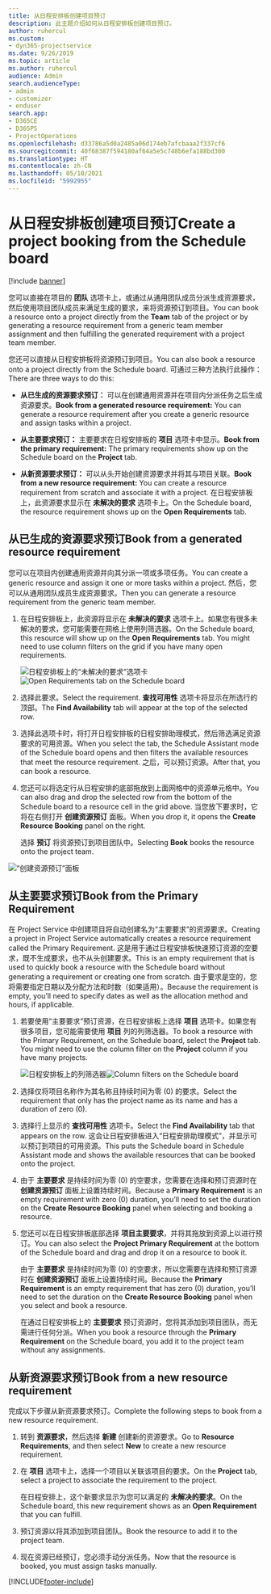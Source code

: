 ```yaml
---
title: 从日程安排板创建项目预订
description: 此主题介绍如何从日程安排板创建项目预订。
author: ruhercul
ms.custom:
- dyn365-projectservice
ms.date: 9/26/2019
ms.topic: article
ms.author: ruhercul
audience: Admin
search.audienceType:
- admin
- customizer
- enduser
search.app:
- D365CE
- D365PS
- ProjectOperations
ms.openlocfilehash: d33786a5d0a2485a06d174eb7afcbaaa2f337cf6
ms.sourcegitcommit: 40f68387f594180af64a5e5c748b6efa188bd300
ms.translationtype: HT
ms.contentlocale: zh-CN
ms.lasthandoff: 05/10/2021
ms.locfileid: "5992955"
---
```

# <a name="create-a-project-booking-from-the-schedule-board"></a><span data-ttu-id="26ae1-103">从日程安排板创建项目预订</span><span class="sxs-lookup"><span data-stu-id="26ae1-103">Create a project booking from the Schedule board</span></span>

[!include [banner](../includes/psa-now-project-operations.md)]

<span data-ttu-id="26ae1-104">您可以直接在项目的 **团队** 选项卡上，或通过从通用团队成员分派生成资源要求，然后使用项目团队成员来满足生成的要求，来将资源预订到项目。</span><span class="sxs-lookup"><span data-stu-id="26ae1-104">You can book a resource onto a project directly from the **Team** tab of the project or by generating a resource requirement from a generic team member assignment and then fulfilling the generated requirement with a project team member.</span></span>

<span data-ttu-id="26ae1-105">您还可以直接从日程安排板将资源预订到项目。</span><span class="sxs-lookup"><span data-stu-id="26ae1-105">You can also book a resource onto a project directly from the Schedule board.</span></span> <span data-ttu-id="26ae1-106">可通过三种方法执行此操作：</span><span class="sxs-lookup"><span data-stu-id="26ae1-106">There are three ways to do this:</span></span>

- <span data-ttu-id="26ae1-107">**从已生成的资源要求预订：** 可以在创建通用资源并在项目内分派任务之后生成资源要求。</span><span class="sxs-lookup"><span data-stu-id="26ae1-107">**Book from a generated resource requirement:** You can generate a resource requirement after you create a generic resource and assign tasks within a project.</span></span>

- <span data-ttu-id="26ae1-108">**从主要要求预订：** 主要要求在日程安排板的 **项目** 选项卡中显示。</span><span class="sxs-lookup"><span data-stu-id="26ae1-108">**Book from the primary requirement:** The primary requirements show up on the Schedule board on the **Project** tab.</span></span> 

- <span data-ttu-id="26ae1-109">**从新资源要求预订：** 可以从头开始创建资源要求并将其与项目关联。</span><span class="sxs-lookup"><span data-stu-id="26ae1-109">**Book from a new resource requirement:** You can create a resource requirement from scratch and associate it with a project.</span></span> <span data-ttu-id="26ae1-110">在日程安排板上，此资源要求显示在 **未解决的要求** 选项卡上。</span><span class="sxs-lookup"><span data-stu-id="26ae1-110">On the Schedule board, the resource requirement shows up on the **Open Requirements** tab.</span></span>

## <a name="book-from-a-generated-resource-requirement"></a><span data-ttu-id="26ae1-111">从已生成的资源要求预订</span><span class="sxs-lookup"><span data-stu-id="26ae1-111">Book from a generated resource requirement</span></span>

<span data-ttu-id="26ae1-112">您可以在项目内创建通用资源并向其分派一项或多项任务。</span><span class="sxs-lookup"><span data-stu-id="26ae1-112">You can create a generic resource and assign it one or more tasks within a project.</span></span> <span data-ttu-id="26ae1-113">然后，您可以从通用团队成员生成资源要求。</span><span class="sxs-lookup"><span data-stu-id="26ae1-113">Then you can generate a resource requirement from the generic team member.</span></span> 

1.  <span data-ttu-id="26ae1-114">在日程安排板上，此资源将显示在 **未解决的要求** 选项卡上。如果您有很多未解决的要求，您可能需要在网格上使用列筛选器。</span><span class="sxs-lookup"><span data-stu-id="26ae1-114">On the Schedule board, this resource will show up on the **Open Requirements** tab. You might need to use column filters on the grid if you have many open requirements.</span></span> 

    <span data-ttu-id="26ae1-115">![日程安排板上的“未解决的要求”选项卡](media/FAQ-Project-Booking-Schedule-Board-1.png "预订和分派表的屏幕截图")</span><span class="sxs-lookup"><span data-stu-id="26ae1-115">![Open Requirements tab on the Schedule board](media/FAQ-Project-Booking-Schedule-Board-1.png "Screenshot of bookings and assignments table")</span></span>

2. <span data-ttu-id="26ae1-116">选择此要求。</span><span class="sxs-lookup"><span data-stu-id="26ae1-116">Select the requirement.</span></span> <span data-ttu-id="26ae1-117">**查找可用性** 选项卡将显示在所选行的顶部。</span><span class="sxs-lookup"><span data-stu-id="26ae1-117">The **Find Availability** tab will appear at the top of the selected row.</span></span>
 
3. <span data-ttu-id="26ae1-118">选择此选项卡时，将打开日程安排板的日程安排助理模式，然后筛选满足资源要求的可用资源。</span><span class="sxs-lookup"><span data-stu-id="26ae1-118">When you select the tab, the Schedule Assistant mode of the Schedule board opens and then filters the available resources that meet the resource requirement.</span></span> <span data-ttu-id="26ae1-119">之后，可以预订资源。</span><span class="sxs-lookup"><span data-stu-id="26ae1-119">After that, you can book a resource.</span></span>

4. <span data-ttu-id="26ae1-120">您还可以将选定行从日程安排的底部拖放到上面网格中的资源单元格中。</span><span class="sxs-lookup"><span data-stu-id="26ae1-120">You can also drag and drop the selected row from the bottom of the Schedule board to a resource cell in the grid above.</span></span> <span data-ttu-id="26ae1-121">当您放下要求时，它将在右侧打开 **创建资源预订** 面板。</span><span class="sxs-lookup"><span data-stu-id="26ae1-121">When you drop it, it opens the **Create Resource Booking** panel on the right.</span></span>

    <span data-ttu-id="26ae1-122">选择 **预订** 将资源预订到项目团队中。</span><span class="sxs-lookup"><span data-stu-id="26ae1-122">Selecting **Book** books the resource onto the project team.</span></span>

![“创建资源预订”面板](media/FAQ-Project-Booking-Schedule-Board-6.png "")
 

## <a name="book-from-the-primary-requirement"></a><span data-ttu-id="26ae1-124">从主要要求预订</span><span class="sxs-lookup"><span data-stu-id="26ae1-124">Book from the Primary Requirement</span></span>

<span data-ttu-id="26ae1-125">在 Project Service 中创建项目将自动创建名为“主要要求”的资源要求。</span><span class="sxs-lookup"><span data-stu-id="26ae1-125">Creating a project in Project Service automatically creates a resource requirement called the Primary Requirement.</span></span> <span data-ttu-id="26ae1-126">这是用于通过日程安排板快速预订资源的空要求，既不生成要求，也不从头创建要求。</span><span class="sxs-lookup"><span data-stu-id="26ae1-126">This is an empty requirement that is used to quickly book a resource with the Schedule board without generating a requirement or creating one from scratch.</span></span> <span data-ttu-id="26ae1-127">由于要求是空的，您将需要指定日期以及分配方法和时数（如果适用）。</span><span class="sxs-lookup"><span data-stu-id="26ae1-127">Because the requirement is empty, you’ll need to specify dates as well as the allocation method and hours, if applicable.</span></span> 

1. <span data-ttu-id="26ae1-128">若要使用“主要要求”预订资源，在日程安排板上选择 **项目** 选项卡。如果您有很多项目，您可能需要使用 **项目** 列的列筛选器。</span><span class="sxs-lookup"><span data-stu-id="26ae1-128">To book a resource with the Primary Requirement, on the Schedule board, select the **Project** tab. You might need to use the column filter on the **Project** column if you have many projects.</span></span>

   <span data-ttu-id="26ae1-129">![日程安排板上的列筛选器](media/FAQ-Project-Booking-Schedule-Board-2.png "预订和分派表的屏幕截图")</span><span class="sxs-lookup"><span data-stu-id="26ae1-129">![Column filters on the Schedule board](media/FAQ-Project-Booking-Schedule-Board-2.png "Screenshot of bookings and assignments table")</span></span>

2. <span data-ttu-id="26ae1-130">选择仅将项目名称作为其名称且持续时间为零 (0) 的要求。</span><span class="sxs-lookup"><span data-stu-id="26ae1-130">Select the requirement that only has the project name as its name and has a duration of zero (0).</span></span>

3. <span data-ttu-id="26ae1-131">选择行上显示的 **查找可用性** 选项卡。</span><span class="sxs-lookup"><span data-stu-id="26ae1-131">Select the **Find Availability** tab that appears on the row.</span></span> <span data-ttu-id="26ae1-132">这会让日程安排板进入“日程安排助理模式”，并显示可以预订到项目的可用资源。</span><span class="sxs-lookup"><span data-stu-id="26ae1-132">This puts the Schedule board in Schedule Assistant mode and shows the available resources that can be booked onto the project.</span></span>

4. <span data-ttu-id="26ae1-133">由于 **主要要求** 是持续时间为零 (0) 的空要求，您需要在选择和预订资源时在 **创建资源预订** 面板上设置持续时间。</span><span class="sxs-lookup"><span data-stu-id="26ae1-133">Because a **Primary Requirement** is an empty requirement with zero (0) duration, you’ll need to set the duration on the **Create Resource Booking** panel when selecting and booking a resource.</span></span>

5. <span data-ttu-id="26ae1-134">您还可以在日程安排板底部选择 **项目主要要求**，并将其拖放到资源上以进行预订。</span><span class="sxs-lookup"><span data-stu-id="26ae1-134">You can also select the **Project Primary Requirement** at the bottom of the Schedule board and drag and drop it on a resource to book it.</span></span>
 
    <span data-ttu-id="26ae1-135">由于 **主要要求** 是持续时间为零 (0) 的空要求，所以您需要在选择和预订资源时在 **创建资源预订** 面板上设置持续时间。</span><span class="sxs-lookup"><span data-stu-id="26ae1-135">Because the **Primary Requirement** is an empty requirement that has zero (0) duration, you’ll need to set the duration on the **Create Resource Booking** panel when you select and book a resource.</span></span>
 
    <span data-ttu-id="26ae1-136">在通过日程安排板上的 **主要要求** 预订资源时，您将其添加到项目团队，而无需进行任何分派。</span><span class="sxs-lookup"><span data-stu-id="26ae1-136">When you book a resource through the **Primary Requirement** on the Schedule board, you add it to the project team without any assignments.</span></span>
 
## <a name="book-from-a-new-resource-requirement"></a><span data-ttu-id="26ae1-137">从新资源要求预订</span><span class="sxs-lookup"><span data-stu-id="26ae1-137">Book from a new resource requirement</span></span>
<span data-ttu-id="26ae1-138">完成以下步骤从新资源要求预订。</span><span class="sxs-lookup"><span data-stu-id="26ae1-138">Complete the following steps to book from a new resource requirement.</span></span> 

1. <span data-ttu-id="26ae1-139">转到 **资源要求**，然后选择 **新建** 创建新的资源要求。</span><span class="sxs-lookup"><span data-stu-id="26ae1-139">Go to **Resource Requirements**, and then select **New** to create a new resource requirement.</span></span>

2. <span data-ttu-id="26ae1-140">在 **项目** 选项卡上，选择一个项目以关联该项目的要求。</span><span class="sxs-lookup"><span data-stu-id="26ae1-140">On the **Project** tab, select a project to associate the requirement to the project.</span></span>
 
    <span data-ttu-id="26ae1-141">在日程安排上，这个新要求显示为您可以满足的 **未解决的要求**。</span><span class="sxs-lookup"><span data-stu-id="26ae1-141">On the Schedule board, this new requirement shows as an **Open Requirement** that you can fulfill.</span></span>

3. <span data-ttu-id="26ae1-142">预订资源以将其添加到项目团队。</span><span class="sxs-lookup"><span data-stu-id="26ae1-142">Book the resource to add it to the project team.</span></span>

4. <span data-ttu-id="26ae1-143">现在资源已经预订，您必须手动分派任务。</span><span class="sxs-lookup"><span data-stu-id="26ae1-143">Now that the resource is booked, you must assign tasks manually.</span></span>



[!INCLUDE[footer-include](../includes/footer-banner.md)]